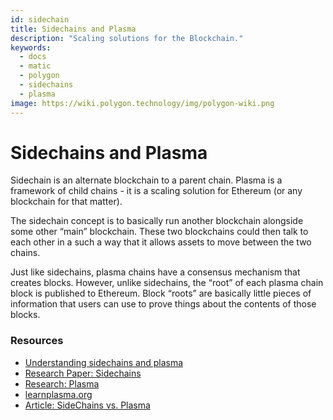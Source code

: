 ```yaml
---
id: sidechain
title: Sidechains and Plasma
description: "Scaling solutions for the Blockchain."
keywords:
  - docs
  - matic
  - polygon
  - sidechains
  - plasma
image: https://wiki.polygon.technology/img/polygon-wiki.png
---
```


# Sidechains and Plasma

Sidechain is an alternate blockchain to a parent chain. Plasma is a framework of child chains - it is a scaling solution for Ethereum (or any blockchain for that matter). 

The sidechain concept is to basically run another blockchain alongside some other “main” blockchain. These two blockchains could then talk to each other in a such a way that it allows assets to move between the two chains.

Just like sidechains, plasma chains have a consensus mechanism that creates blocks. However, unlike sidechains, the “root” of each plasma chain block is published to Ethereum. Block “roots” are basically little pieces of information that users can use to prove things about the contents of those blocks.

### Resources

- [Understanding sidechains and plasma](https://docs.plasma.group/en/latest/src/plasma/sidechains.html)
- [Research Paper: Sidechains](https://blockstream.com/sidechains.pdf)
- [Research: Plasma](http://plasma.io/)
- [learnplasma.org](https://www.learnplasma.org/en/learn/)
- [Article: SideChains vs. Plasma](https://medium.com/swlh/a-comparative-analysis-of-sidechains-plasma-and-sharding-8152f6b51a31)